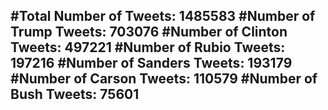 #Total Number of Tweets: 1485583 
#Number of Trump Tweets: 703076
#Number of Clinton Tweets: 497221
#Number of Rubio Tweets: 197216
#Number of Sanders Tweets: 193179
#Number of Carson Tweets: 110579
#Number of Bush Tweets: 75601
---
